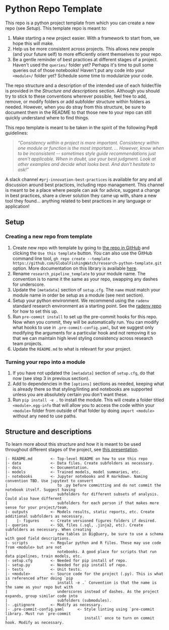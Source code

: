 # Python Repo Template

This repo is a python project template from which you can create a new repo (see *Setup*). This template repo is meant to:

1. Make starting a new project easier. With a framework to start from, we hope this will make.
2. Help us be more consistent across projects. This allows new people (and your future self) to more efficiently orient themselves to your repo.
3. Be a gentle reminder of best practices at different stages of a project. Haven't used the `queries/` folder yet? Perhaps it's time to pull some queries out of those notebooks! Haven't put any code into your `<module>/` folder yet? Schedule some time to modularize your code.

The repo structure and a description of the intended use of each folder/file is provided in the *Structure and descriptions* section. Although you should try to stick to these conventions wherever possible, feel free to add, remove, or modify folders or add subfolder structure within folders as needed. However, when you do stray from this structure, be sure to document them in the README to that those new to your repo can still quickly understand where to find things.

This repo template is meant to be taken in the spirit of the following Pep8 guidelines:

>*“Consistency within a project is more important. Consistency within one module or function is the most important. ... However, know when to be inconsistent -- sometimes style guide recommendations just aren't applicable. When in doubt, use your best judgment. Look at other examples and decide what looks best. And don't hesitate to ask!”*

A slack channel `#prj-innovation-best-practices` is available for any and all discussion around best practices, including repo management. This channel is meant to be a place where people can ask for advice, suggest a change in best practices, share a clever solution they came up with, share a new tool they found... anything related to best practices in any language or application!

## Setup

### Creating a new repo from template

1. Create new repo with template by going to [the repo in GitHub](https://github.com/GlobalFishingWatch/research-python-template) and clicking the `Use this template` button. You can also use the GitHub command line tool, `gh repo create --template https://github.com/GlobalFishingWatch/research-python-template.git` option. More documentation on this library is available [here](https://cli.github.com/manual/gh_repo_create).
2. Rename `research_pipeline_template` to your module name. The convention is to name it the same as your repo, swapping any dashes for underscore.
3. Update the `[metadata]` section of `setup.cfg`. The `name` must match your module name in order be setup as a module (see next section).
4. Setup your python environment. We recommend using the `radenv` standard research environment as a starting point. See the [radenv repo](https://github.com/GlobalFishingWatch/radenv) for how to set this up.
4. Run `pre-commit install` to set up the pre-commit hooks for this repo. Now when you commit, they will be automatically run. You can modify what hooks to use in `.pre-commit-config.yaml`, but we suggest only modifying the arguments for a particular hook and not removing it so that we can maintain high level styling consistency across research team projects.
5. Update the `README.md` to what is relevant for your project.

### Turning your repo into a module

1. If you have not updated the `[metadata]` section of `setup.cfg`, do that now (see step 3 in previous section).
2. Add to dependencies in the `[options]` sections as needed, keeping what is already there so that styling/linting and notebooks are supported unless you are absolutely certain you don't want these.
3. Run `pip install -e .` to install the module. This will create a folder titled `<module>.egg-info` that will allow you to access the code within your `<module>` folder from outside of that folder by doing `import <module>` without any need to use paths.


## Structure and descriptions

To learn more about this structure and how it is meant to be used throughout different stages of the project, see [this presentation](https://docs.google.com/presentation/d/1E51s4VhcLzCwN_v_yeOpaGLtNEF5fcZanlO1lRsmGiw/edit?usp=sharing).

    |- README.md		<- Top-level README on how to use this repo
    |- data			    <- Data files. Create subfolders as necessary.
    |- docs			    <- Documentation.
    |- models		    <- Trained models, model summaries, etc.
    |- notebooks 	    <- Jupyter notebooks and R markdown. Naming convention TBD. Use jupytext to convert
    |				       to .py before committing and do not commit the notebook itself. Suggest having
    |				       subfolders for different subsets of analysis. Could also have different
    |				       subfolders for each person if that makes more sense for your project/team.
    |- outputs		    <- Models results, static reports, etc. Create  additional subfolders as necessary.
    |    |- figures	    <- Create versioned figures folders if desired.
    |- queries		    <- SQL files (.sql, .jinja2, etc). Create subfolders as necessary. When creating
    |				       new tables in BigQuery, be sure to use a schema with good field descriptions.
    |- scripts		    <- Regular python and R files. These may use code from <module> but are not
    |				       notebooks. A good place for scripts that run data pipelines, train models, etc.
    |- setup.cfg		<- Needed for pip install of repo.
    |- setup.py		    <- Needed for pip install of repo.
    |- tests		    <- Unit tests.
    |- <module>		    <- Source code for the project (.py). This is what is referenced after doing `pip
    |				       install -e .` Convention is that the name is the same as your repo but with
    |				       underscores instead of dashes. As the project expands, group similar code into
    |				       subfolders (submodules).
    |- .gitignore	    <- Modify as necessary.
    |- .pre-commit-config.yaml	    <- Style linting using `pre-commit library. Must run `pre-commit
    |                                  install` once to turn on commit hook. Modify as necessary.

